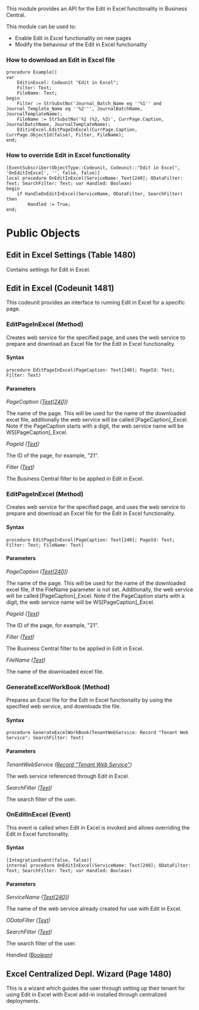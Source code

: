 This module provides an API for the Edit in Excel funcitonality in Business Central.

This module can be used to:
- Enable Edit in Excel functionality on new pages
- Modify the behaviour of the Edit in Excel functionality

### How to download an Edit in Excel file
```
procedure Example()
var
    EditinExcel: Codeunit "Edit in Excel";
    Filter: Text;
    FileName: Text;
begin
    Filter := StrSubstNo('Journal_Batch_Name eq ''%1'' and Journal_Template_Name eq ''%2''', JournalBatchName, JournalTemplateName);
    FileName := StrSubstNo('%1 (%2, %3)', CurrPage.Caption, JournalBatchName, JournalTemplateName);
    EditinExcel.EditPageInExcel(CurrPage.Caption, CurrPage.ObjectId(false), Filter, FileName);
end;
```

### How to override Edit in Excel functionality
```
[EventSubscriber(ObjectType::Codeunit, Codeunit::"Edit in Excel", 'OnEditInExcel', '', false, false)]
local procedure OnEditInExcel(ServiceName: Text[240]; ODataFilter: Text; SearchFilter: Text; var Handled: Boolean)
begin
    if HandleOnEditInExcel(ServiceName, ODataFilter, SearchFilter) then
        Handled := True;
end;
```

# Public Objects
## Edit in Excel Settings (Table 1480)

 Contains settings for Edit in Excel.
 


## Edit in Excel (Codeunit 1481)

 This codeunit provides an interface to running Edit in Excel for a specific page.
 

### EditPageInExcel (Method) <a name="EditPageInExcel"></a> 

 Creates web service for the specified page, and uses the web service to prepare and download an Excel file for the Edit in Excel functionality.
 

#### Syntax
```
procedure EditPageInExcel(PageCaption: Text[240]; PageId: Text; Filter: Text)
```
#### Parameters
*PageCaption ([Text[240]](https://docs.microsoft.com/en-us/dynamics365/business-central/dev-itpro/developer/methods-auto/text/text-data-type))* 

The name of the page. This will be used for the name of the downloaded excel file, additionally the web service will be called [PageCaption]_Excel. Note if the PageCaption starts with a digit, the web service name will be WS[PageCaption]_Excel.

*PageId ([Text](https://docs.microsoft.com/en-us/dynamics365/business-central/dev-itpro/developer/methods-auto/text/text-data-type))* 

The ID of the page, for example, "21".

*Filter ([Text](https://docs.microsoft.com/en-us/dynamics365/business-central/dev-itpro/developer/methods-auto/text/text-data-type))* 

The Business Central filter to be applied in Edit in Excel.

### EditPageInExcel (Method) <a name="EditPageInExcel"></a> 

 Creates web service for the specified page, and uses the web service to prepare and download an Excel file for the Edit in Excel functionality.
 

#### Syntax
```
procedure EditPageInExcel(PageCaption: Text[240]; PageId: Text; Filter: Text; FileName: Text)
```
#### Parameters
*PageCaption ([Text[240]](https://docs.microsoft.com/en-us/dynamics365/business-central/dev-itpro/developer/methods-auto/text/text-data-type))* 

The name of the page. This will be used for the name of the downloaded excel file, if the FileName parameter is not set. Additionally, the web service will be called [PageCaption]_Excel. Note if the PageCaption starts with a digit, the web service name will be WS[PageCaption]_Excel.

*PageId ([Text](https://docs.microsoft.com/en-us/dynamics365/business-central/dev-itpro/developer/methods-auto/text/text-data-type))* 

The ID of the page, for example, "21".

*Filter ([Text](https://docs.microsoft.com/en-us/dynamics365/business-central/dev-itpro/developer/methods-auto/text/text-data-type))* 

The Business Central filter to be applied in Edit in Excel.

*FileName ([Text](https://docs.microsoft.com/en-us/dynamics365/business-central/dev-itpro/developer/methods-auto/text/text-data-type))* 

The name of the downloaded excel file.

### GenerateExcelWorkBook (Method) <a name="GenerateExcelWorkBook"></a> 

 Prepares an Excel file for the Edit in Excel functionality by using the specified web service, and downloads the file.
 

#### Syntax
```
procedure GenerateExcelWorkBook(TenantWebService: Record "Tenant Web Service"; SearchFilter: Text)
```
#### Parameters
*TenantWebService ([Record "Tenant Web Service"]())* 

The web service referenced through Edit in Excel.

*SearchFilter ([Text](https://docs.microsoft.com/en-us/dynamics365/business-central/dev-itpro/developer/methods-auto/text/text-data-type))* 

The search filter of the user.

### OnEditInExcel (Event) <a name="OnEditInExcel"></a> 

 This event is called when Edit in Excel is invoked and allows overriding the Edit in Excel functionality.
 

#### Syntax
```
[IntegrationEvent(false, false)]
internal procedure OnEditInExcel(ServiceName: Text[240]; ODataFilter: Text; SearchFilter: Text; var Handled: Boolean)
```
#### Parameters
*ServiceName ([Text[240]](https://docs.microsoft.com/en-us/dynamics365/business-central/dev-itpro/developer/methods-auto/text/text-data-type))* 

The name of the web service already created for use with Edit in Excel.

*ODataFilter ([Text](https://docs.microsoft.com/en-us/dynamics365/business-central/dev-itpro/developer/methods-auto/text/text-data-type))* 



*SearchFilter ([Text](https://docs.microsoft.com/en-us/dynamics365/business-central/dev-itpro/developer/methods-auto/text/text-data-type))* 

The search filter of the user.

*Handled ([Boolean](https://docs.microsoft.com/en-us/dynamics365/business-central/dev-itpro/developer/methods-auto/boolean/boolean-data-type))* 




## Excel Centralized Depl. Wizard (Page 1480)

 This is a wizard which guides the user through setting up their tenant for using Edit in Excel with Excel add-in installed through centralized deployments.
 

